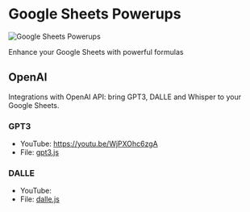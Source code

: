 # Google Sheets Powerups

![Google Sheets Powerups](https://user-images.githubusercontent.com/19983429/224753444-9816a8e8-f2e8-426a-a9ea-4300cbcf3852.png)

Enhance your Google Sheets with powerful formulas

## OpenAI

Integrations with OpenAI API: bring GPT3, DALLE and Whisper to your Google Sheets.

### GPT3

- YouTube: https://youtu.be/WjPXOhc6zgA
- File: [gpt3.js](gpt3.js)



### DALLE

- YouTube: 
- File: [dalle.js](dalle.js)
